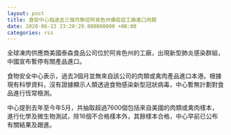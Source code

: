 ```yaml
---
layout: post
title: 食安中心指過去三個月無從阿肯色州爆疫症工廠進口肉類
date: 2020-06-22 23:20:29.000000000 +08:00
categories: rss
---
```


全球凍肉供應商美國泰森食品公司位於阿肯色州的工廠，出現新型肺炎感染群組，中國宣布暫停有關產品進口。

食物安全中心表示，過去3個月並無來自該公司的肉類或禽肉產品進口本港。根據現有科學資料，沒有證據顯示人類透過食物感染新型冠狀病毒，中心暫無計劃對食品進行恆常檢測。

中心提到去年至今年5月，共抽取超過7600個包括來自美國的肉類或禽肉樣本，進行化學及微生物測試，除16個不合格樣本外，其餘樣本合格，中心早前已公布有關結果及跟進。
